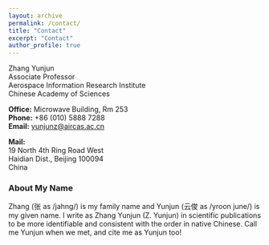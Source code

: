 ```yaml
---
layout: archive
permalink: /contact/
title: "Contact"
excerpt: "Contact"
author_profile: true
---
```


Zhang Yunjun      
Associate Professor      
Aerospace Information Research Institute       
Chinese Academy of Sciences       

**Office:** Microwave Building, Rm 253         
**Phone:** +86 (010) 5888 7288     
**Email:** yunjunz@aircas.ac.cn      

**Mail:**     
19 North 4th Ring Road West      
Haidian Dist., Beijing 100094       
China      

### About My Name

Zhang (张 as /jahng/) is my family name and Yunjun (云俊 as /yroon june/) is my given name. I write as Zhang Yunjun (Z. Yunjun) in scientific publications to be more identifiable and consistent with the order in native Chinese. Call me Yunjun when we met, and cite me as Yunjun too!
